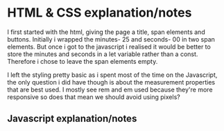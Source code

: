 # HTML & CSS explanation/notes

I first started with the html, giving the page a title, span elements and buttons.
Initially i  wrapped the minutes- 25 and seconds- 00 in two span elements. But once i got to the javascript i realised it would be better to store the minutes and seconds in a let variable rather than a const. Therefore i chose to leave the span elements empty. 

I left the styling pretty basic as i spent most of the time on the Javascript, the only question i did have though is about the measurement properties that are best used. I mostly see rem and em used because they're more responsive so does that mean we should avoid using pixels?

## Javascript explanation/notes
